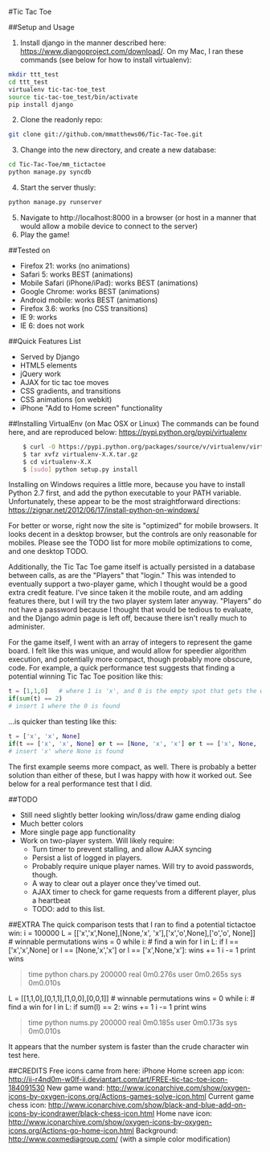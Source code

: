 #Tic Tac Toe

##Setup and Usage
1. Install django in the manner described here: https://www.djangoproject.com/download/.  On my Mac, I ran these commands (see below for how to install virtualenv):
```bash
mkdir ttt_test
cd ttt_test
virtualenv tic-tac-toe_test
source tic-tac-toe_test/bin/activate
pip install django
```
2. Clone the readonly repo:
```bash
git clone git://github.com/mmatthews06/Tic-Tac-Toe.git
```
3. Change into the new directory, and create a new database:
```bash
cd Tic-Tac-Toe/mm_tictactoe
python manage.py syncdb
```
4. Start the server thusly:
```bash
python manage.py runserver
```
5. Navigate to http://localhost:8000 in a browser (or host in a manner that would allow a mobile device to connect to the server)
6. Play the game!

##Tested on
- Firefox 21: works (no animations)
- Safari 5: works BEST (animations)
- Mobile Safari (iPhone/iPad): works BEST (animations)
- Google Chrome: works BEST (animations)
- Android mobile: works BEST (animations)
- Firefox 3.6: works (no CSS transitions)
- IE 9: works
- IE 6: does not work

##Quick Features List
- Served by Django
- HTML5 elements
- jQuery work
- AJAX for tic tac toe moves
- CSS gradients, and transitions
- CSS animations (on webkit)
- iPhone "Add to Home screen" functionality

##Installing VirtualEnv (on Mac OSX or Linux)
The commands can be found here, and are reproduced below: https://pypi.python.org/pypi/virtualenv
```bash
	$ curl -O https://pypi.python.org/packages/source/v/virtualenv/virtualenv-X.X.tar.gz
	$ tar xvfz virtualenv-X.X.tar.gz
	$ cd virtualenv-X.X
	$ [sudo] python setup.py install
```

Installing on Windows requires a little more, because you have to install Python 2.7 first, and add the python executable to your PATH variable.  Unfortunately, these appear to be the most straightforward directions:
https://zignar.net/2012/06/17/install-python-on-windows/

For better or worse, right now the site is "optimized" for mobile browsers.  It looks decent in a desktop browser, but the controls are only reasonable for mobiles.  Please see the TODO list for more mobile optimizations to come, and one desktop TODO.

Additionally, the Tic Tac Toe game itself is actually persisted in a database between calls, as are the "Players" that "login."  This was intended to eventually support a two-player game, which I thought would be a good extra credit feature.  I've since taken it the mobile route, and am adding features there, but I will try the two player system later anyway.  "Players" do not have a password because I thought that would be tedious to evaluate, and the Django admin page is left off, because there isn't really much to administer.

For the game itself, I went with an array of integers to represent the game board.  I felt like this was unique, and would allow for speedier algorithm execution, and potentially more compact, though probably more obscure, code.  For example, a quick performance test suggests that finding a potential winning Tic Tac Toe position like this:
```python
t = [1,1,0]   # where 1 is 'x', and 0 is the empty spot that gets the win
if(sum(t) == 2)
# insert 1 where the 0 is found
```

...is quicker than testing like this:
```python
t = ['x', 'x', None]
if(t == ['x', 'x', None] or t == [None, 'x', 'x'] or t == ['x', None, 'x'])
# insert 'x' where None is found
```

The first example seems more compact, as well.  There is probably a better solution than either of these, but I was happy with how it worked out.  See below for a real performance test that I did.

##TODO
- Still need slightly better looking win/loss/draw game ending dialog
- Much better colors
- More single page app functionality
- Work on two-player system.  Will likely require:
	- Turn timer to prevent stalling, and allow AJAX syncing
	- Persist a list of logged in players.
	- Probably require unique player names.  Will try to avoid passwords, though.
	- A way to clear out a player once they've timed out.
	- AJAX timer to check for game requests from a different player, plus a heartbeat
	- TODO: add to this list.

##EXTRA
The quick comparison tests that I ran to find a potential tictactoe win:
i = 100000
L = [['x','x',None],[None,'x', 'x'],['x','o',None],['o','o', None]] # winnable permutations
wins = 0
while i:                                                            # find a win
    for l in L:
        if l == ['x','x',None] or l == [None,'x','x'] or l == ['x',None,'x']:
            wins += 1
    i -= 1
print wins

> time python chars.py
200000
real	0m0.276s
user	0m0.265s
sys	0m0.010s

L = [[1,1,0],[0,1,1],[1,0,0],[0,0,1]] # winnable permutations
wins = 0
while i:			      # find a win
    for l in L:
        if sum(l) == 2:
            wins += 1
    i -= 1
print wins

> time python nums.py
200000
real	0m0.185s
user	0m0.173s
sys	0m0.010s

It appears that the number system is faster than the crude character win test here.

##CREDITS
Free icons came from here:
iPhone Home screen app icon: http://ii-r4nd0m-w0lf-ii.deviantart.com/art/FREE-tic-tac-toe-icon-184091530
New game wand: http://www.iconarchive.com/show/oxygen-icons-by-oxygen-icons.org/Actions-games-solve-icon.html
Current game chess icon: http://www.iconarchive.com/show/black-and-blue-add-on-icons-by-icondrawer/black-chess-icon.html
Home nave icon: http://www.iconarchive.com/show/oxygen-icons-by-oxygen-icons.org/Actions-go-home-icon.html
Background: http://www.coxmediagroup.com/ (with a simple color modification)
